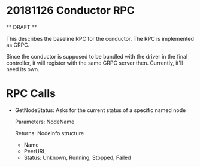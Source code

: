 # 20181126 Conductor RPC

** DRAFT **

This describes the baseline RPC for the conductor.
The RPC is implemented as GRPC.

Since the conductor is supposed to be bundled with the driver in the final controller, it will register with the same GRPC server then.
Currently, it'll need its own.

# RPC Calls

* GetNodeStatus:
  Asks for the current status of a specific named node

  Parameters: NodeName

  Returns: NodeInfo structure
  * Name
  * PeerURL
  * Status: Unknown, Running, Stopped, Failed